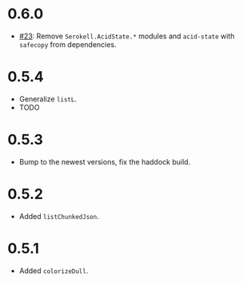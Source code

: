 0.6.0
=====

* [#23](https://github.com/serokell/serokell-util/issues/23):
  Remove `Serokell.AcidState.*` modules and `acid-state` with `safecopy` from dependencies.

0.5.4
=====

* Generalize `listL`.
* TODO

0.5.3
=====

* Bump to the newest versions, fix the haddock build.

0.5.2
=====

* Added `listChunkedJson`.

0.5.1
=====

* Added `colorizeDull`.
